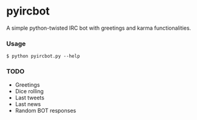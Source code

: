pyircbot
========

A simple python-twisted IRC bot with greetings and karma functionalities.

### Usage

`$ python pyircbot.py --help`

### TODO

* Greetings
* Dice rolling
* Last tweets
* Last news
* Random BOT responses

